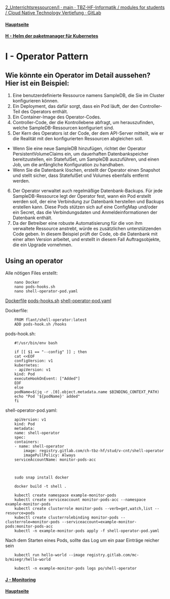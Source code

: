 [2_Unterrichtsressourcen/I · main · TBZ-HF-Informatik / modules for students / Cloud Native Technology Vertiefung · GitLab](https://gitlab.com/ch-tbz-hf/Stud/v-cnt/-/tree/main/2_Unterrichtsressourcen/I)
#### [Hauptseite](/README.md)
#### [H - Helm der paketmanager für Kubernetes](/aufgaben/H-%20Helm%20der%20paketmanager%20für%20Kubernetes.md)
# I - Operator Pattern

## Wie könnte ein Operator im Detail aussehen? Hier ist ein Beispiel:

1. Eine benutzerdefinierte Ressource namens SampleDB, die Sie im Cluster konfigurieren können.
2. Ein Deployment, das dafür sorgt, dass ein Pod läuft, der den Controller-Teil des Operators enthält.
3. Ein Container-Image des Operator-Codes.
4. Controller-Code, der die Kontrollebene abfragt, um herauszufinden, welche SampleDB-Ressourcen konfiguriert sind.
5. Der Kern des Operators ist der Code, der dem API-Server mitteilt, wie er die Realität mit den konfigurierten Ressourcen abgleichen soll.
- Wenn Sie eine neue SampleDB hinzufügen, richtet der Operator PersistentVolumeClaims ein, um dauerhaften Datenbankspeicher bereitzustellen, ein StatefulSet, um SampleDB auszuführen, und einen Job, um die anfängliche Konfiguration zu handhaben.
- Wenn Sie die Datenbank löschen, erstellt der Operator einen Snapshot und stellt sicher, dass StatefulSet und Volumes ebenfalls entfernt werden.
6. Der Operator verwaltet auch regelmäßige Datenbank-Backups. Für jede SampleDB-Ressource legt der Operator fest, wann ein Pod erstellt werden soll, der eine Verbindung zur Datenbank herstellen und Backups erstellen kann. Diese Pods stützen sich auf eine ConfigMap und/oder ein Secret, das die Verbindungsdaten und Anmeldeinformationen der Datenbank enthält.
7. Da der Betreiber eine robuste Automatisierung für die von ihm verwaltete Ressource anstrebt, würde es zusätzlichen unterstützenden Code geben. In diesem Beispiel prüft der Code, ob die Datenbank mit einer alten Version arbeitet, und erstellt in diesem Fall Auftragsobjekte, die ein Upgrade vornehmen.

## Using an operator

Alle nötigen Files erstellt:

        nano Docker
        nano pods-hooks.sh
        nano shell-operator-pod.yaml

[Dockerfile](./scripts/Dockerfile)
[pods-hooks.sh](./scripts/pods-hooks.sh)
[shell-operator-pod.yaml](./scripts/shell-operator-pod.yaml)

Dockerfile:

        FROM flant/shell-operator:latest
        ADD pods-hook.sh /hooks

pods-hook.sh:

        #!/usr/bin/env bash

        if [[ $1 == "--config" ]] ; then
        cat <<EOF
        configVersion: v1
        kubernetes:
        - apiVersion: v1
        kind: Pod
        executeHookOnEvent: ["Added"]
        EOF
        else
        podName=$(jq -r .[0].object.metadata.name $BINDING_CONTEXT_PATH)
        echo "Pod '${podName}' added"
        fi

shell-operator-pod.yaml:

        apiVersion: v1
        kind: Pod
        metadata:
        name: shell-operator
        spec:
        containers:
        - name: shell-operator
            image: registry.gitlab.com/ch-tbz-hf/stud/v-cnt/shell-operator
            imagePullPolicy: Always
        serviceAccountName: monitor-pods-acc



        sudo snap install docker

        docker build -t shell .

        kubectl create namespace example-monitor-pods
        kubectl create serviceaccount monitor-pods-acc --namespace example-monitor-pods
        kubectl create clusterrole monitor-pods --verb=get,watch,list --resource=pods
        kubectl create clusterrolebinding monitor-pods --clusterrole=monitor-pods --serviceaccount=example-monitor-pods:monitor-pods-acc
        kubectl -n example-monitor-pods apply -f shell-operator-pod.yaml


Nach dem Starten eines Pods, sollte das Log um ein paar Einträge reicher sein

        kubectl run hello-world --image registry.gitlab.com/mc-b/misegr/hello-world

        kubectl -n example-monitor-pods logs po/shell-operator

#### [J - Monitoring](/aufgaben/J%20-%20Monitoring.md)
#### [Hauptseite](/README.md)
